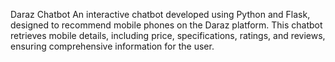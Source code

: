 Daraz Chatbot
An interactive chatbot developed using Python and Flask, designed to recommend mobile phones on the Daraz platform. This chatbot retrieves mobile details, including price, specifications, ratings, and reviews, ensuring comprehensive information for the user.
